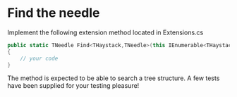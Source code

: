 ﻿# Find the needle

Implement the following extension method located in Extensions.cs

```c#
public static TNeedle Find<THaystack,TNeedle>(this IEnumerable<THaystack> haystack, TNeedle needle)
{
    // your code
}
```

The method is expected to be able to search a tree structure.
A few tests have been supplied for your testing pleasure!